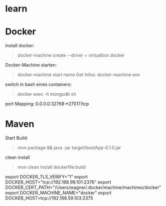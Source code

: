 # learn

# Docker
Install docker:
> docker-machine create --driver = virtualbox docker

Docker-Machine starten:
> docker-machine start name 
Get Infos: docker-machine env


switch in bash eines containers:
> docker exec -it mongodb sh

port Mapping:
0.0.0.0:32768->27017/tcp

# Maven
Start Build:
> mvn package && java -jar target/bootApp-0.1.0.jar

clean install 
> mvn clean install dockerfile:build


export DOCKER_TLS_VERIFY="1"
export DOCKER_HOST="tcp://192.168.99.101:2376"
export DOCKER_CERT_PATH="/Users/wagner/.docker/machine/machines/docker"
export DOCKER_MACHINE_NAME="docker"
export DOCKER_HOST=tcp://192.168.59.103:2375



